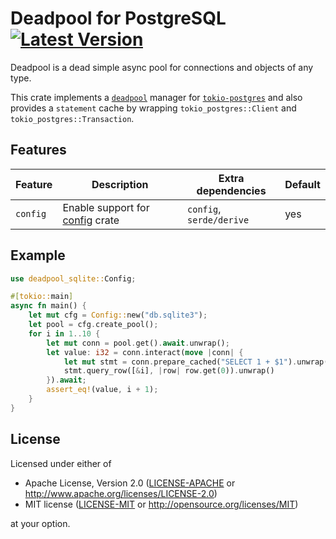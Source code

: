 # Deadpool for PostgreSQL [![Latest Version](https://img.shields.io/crates/v/deadpool-postgres.svg)](https://crates.io/crates/deadpool-postgres)

Deadpool is a dead simple async pool for connections and objects
of any type.

This crate implements a [`deadpool`](https://crates.io/crates/deadpool)
manager for [`tokio-postgres`](https://crates.io/crates/tokio-postgres)
and also provides a `statement` cache by wrapping `tokio_postgres::Client`
and `tokio_postgres::Transaction`.

## Features

| Feature | Description | Extra dependencies | Default |
| ------- | ----------- | ------------------ | ------- |
| `config` | Enable support for [config](https://crates.io/crates/config) crate | `config`, `serde/derive` | yes |

## Example

```rust
use deadpool_sqlite::Config;

#[tokio::main]
async fn main() {
    let mut cfg = Config::new("db.sqlite3");
    let pool = cfg.create_pool();
    for i in 1..10 {
        let mut conn = pool.get().await.unwrap();
        let value: i32 = conn.interact(move |conn| {
            let mut stmt = conn.prepare_cached("SELECT 1 + $1").unwrap();
            stmt.query_row([&i], |row| row.get(0)).unwrap()
        }).await;
        assert_eq!(value, i + 1);
    }
}
```

## License

Licensed under either of

- Apache License, Version 2.0 ([LICENSE-APACHE](LICENSE-APACHE) or <http://www.apache.org/licenses/LICENSE-2.0>)
- MIT license ([LICENSE-MIT](LICENSE-MIT) or <http://opensource.org/licenses/MIT>)

at your option.
